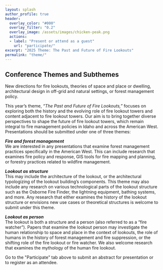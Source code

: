 ```yaml
---
layout: splash
author_profile: true
header:
  overlay_color: "#000"
  overlay_filter: "0.2"
  overlay_image: /assets/images/chicken-peak.png
  actions:
  - label: "Present or attend as a guest"
    url: "participate/"
excerpt: "2025 Theme: The Past and Future of Fire Lookouts"
permalink: "theme/"
---
```


## **Conference Themes and Subthemes**

New directions for fire lookouts, theories of space and place or dwelling, architectural design in off-grid and natural settings, or forest management policy. 

This year’s theme, *“The Past and Future of Fire Lookouts,”* focuses on exploring both the history and the evolving role of fire lookout towers and content adjacent to fire lookout towers. Our aim is to bring together diverse perspectives to shape the future of fire lookout towers, which remain integral to fire management policies in Idaho and across the American West. Presentations should be submitted under one of three themes: 

***Fire and forest management***  
We are interested in any presentations that examine forest management practices specifically in the American West. This can include research that examines fire policy and response, GIS tools for fire mapping and planning, or forestry practices related to wildfire management. 

***Lookout as structure***  
This may include the architecture of the lookout, or the architectural typologizing of the lookout building’s components. This theme may also include any research on various technological parts of the lookout structure such as the Osborne Fire Finder, the lightning equipment, bathing systems, and more. Any research that either examines the history of the lookout structure or envisions new use cases or theoretical structures is welcome to submit under this theme. 

***Lookout as person***  
The lookout is both a structure and a person (also referred to as a “fire watcher”). Papers that examine the lookout person may investigate the human relationship to space and place in the context of lookouts, the role of humans in the history of forest management and fire suppression, or the shifting role of the fire lookout or fire watcher. We also welcome research that examines the mythology of the human fire lookout. 

Go to the "Participate" tab above to submit an abstract for presentation or to register as an attendee. 

